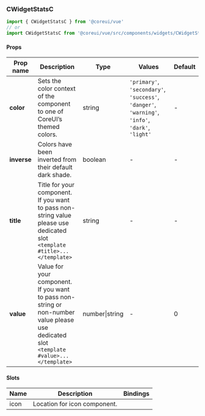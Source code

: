 ### CWidgetStatsC

```jsx
import { CWidgetStatsC } from '@coreui/vue'
// or
import CWidgetStatsC from '@coreui/vue/src/components/widgets/CWidgetStatsC'
```

#### Props

| Prop name   | Description                                                                                                                              | Type           | Values                                                                                          | Default |
| ----------- | ---------------------------------------------------------------------------------------------------------------------------------------- | -------------- | ----------------------------------------------------------------------------------------------- | ------- |
| **color**   | Sets the color context of the component to one of CoreUI’s themed colors.                                                                | string         | `'primary'`, `'secondary'`, `'success'`, `'danger'`, `'warning'`, `'info'`, `'dark'`, `'light'` | -       |
| **inverse** | Colors have been inverted from their default dark shade.                                                                                 | boolean        | -                                                                                               | -       |
| **title**   | Title for your component. If you want to pass non-string value please use dedicated slot `<template #title>...</template>`               | string         | -                                                                                               | -       |
| **value**   | Value for your component. If you want to pass non-string or non-number value please use dedicated slot `<template #value>...</template>` | number\|string | -                                                                                               | 0       |

#### Slots

| Name | Description                  | Bindings |
| ---- | ---------------------------- | -------- |
| icon | Location for icon component. |          |
